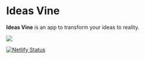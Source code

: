 # Ideas Vine
<b>Ideas Vine</b> is an app to transform your ideas to reality.

<img src="https://img.shields.io/badge/styled%20with-prettier-ff69b4.svg?style=flat-square"/>

[![Netlify Status](https://api.netlify.com/api/v1/badges/9fe8f795-32e2-46ae-9b19-878271506000/deploy-status)](https://app.netlify.com/sites/ideas-vine/deploys)